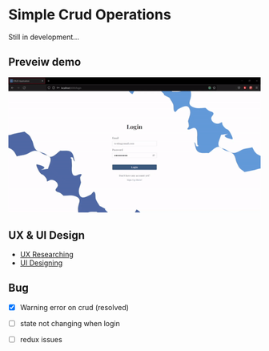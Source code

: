 # Simple Crud Operations
Still in development...
## Preveiw demo 
<p align="center">
  <img src="https://github.com/falzee/simple-crud-operation/blob/master/src/images/testing%20prtototype%20demo.gif" alt="animated" />
</p>

## UX & UI Design

- [UX Researching](https://miro.com/app/board/uXjVPa1tA5E=/?share_link_id=449751157116)
- [UI Designing](https://www.figma.com/file/SfngNwfTRTIguyzhYF7BuV/Prototype-2-Log%2FReg%5BUI%5D)

## Bug
- [x] Warning error on crud (resolved)
- [ ] state not changing when login
- [ ] redux issues

